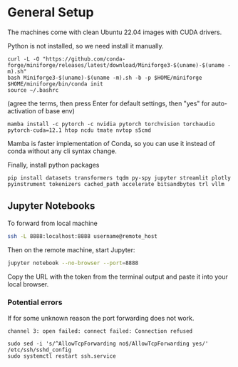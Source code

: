 # General Setup

The machines come with clean Ubuntu 22.04 images with CUDA drivers.

Python is not installed, so we need install it manually. 
```
curl -L -O "https://github.com/conda-forge/miniforge/releases/latest/download/Miniforge3-$(uname)-$(uname -m).sh" 
bash Miniforge3-$(uname)-$(uname -m).sh -b -p $HOME/miniforge
$HOME/miniforge/bin/conda init
source ~/.bashrc
```
(agree the terms, then press Enter for default settings, then "yes" for auto-activation of base env)

```
mamba install -c pytorch -c nvidia pytorch torchvision torchaudio pytorch-cuda=12.1 htop ncdu tmate nvtop s5cmd
```

Mamba is faster implementation of Conda, so you can use it instead of conda without any cli syntax change.

Finally, install python packages
```
pip install datasets transformers tqdm py-spy jupyter streamlit plotly pyinstrument tokenizers cached_path accelerate bitsandbytes trl vllm
```

## Jupyter Notebooks

To forward from local machine
```bash
ssh -L 8888:localhost:8888 username@remote_host
```

Then on the remote machine, start Jupyter:
```bash
jupyter notebook --no-browser --port=8888
```

Copy the URL with the token from the terminal output and paste it into your local browser.

### Potential errors

If for some unknown reason the port forwarding does not work. 

```
channel 3: open failed: connect failed: Connection refused
```

```
sudo sed -i 's/^AllowTcpForwarding no$/AllowTcpForwarding yes/' /etc/ssh/sshd_config
sudo systemctl restart ssh.service 
```
